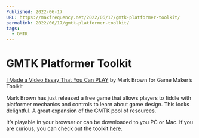 ```yaml
---
Published: 2022-06-17
URL: https://maxfrequency.net/2022/06/17/gmtk-platformer-toolkit/
permalink: 2022/06/17/gmtk-platformer-toolkit/
tags:
  - GMTK
---
```

# GMTK Platformer Toolkit

[I Made a Video Essay That You Can PLAY](https://youtu.be/zWi0jgghGcI) by Mark Brown for Game Maker’s Toolkit

Mark Brown has just released a free game that allows players to fiddle with platformer mechanics and controls to learn about game design. This looks delightful. A great expansion of the GMTK pool of resources.

It’s playable in your browser or can be downloaded to you PC or Mac. If you are curious, you can check out the toolkit [here](https://gmtk.itch.io/platformer-toolkit).